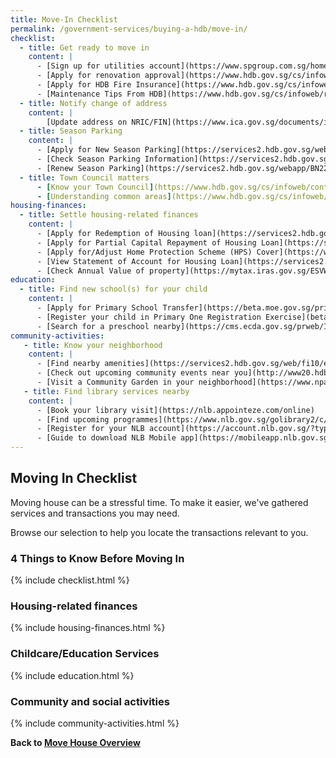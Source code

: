 ```yaml
---
title: Move-In Checklist
permalink: /government-services/buying-a-hdb/move-in/
checklist:
  - title: Get ready to move in
    content: |
      - [Sign up for utilities account](https://www.spgroup.com.sg/home)
      - [Apply for renovation approval](https://www.hdb.gov.sg/cs/infoweb/residential/living-in-an-hdb-flat/renovation/applying-for-approval)
      - [Apply for HDB Fire Insurance](https://www.hdb.gov.sg/cs/infoweb/residential/living-in-an-hdb-flat/fire-insurance)
      - [Maintenance Tips From HDB](https://www.hdb.gov.sg/cs/infoweb/residential/living-in-an-hdb-flat/home-maintenance/home-care-guide)
  - title: Notify change of address
    content: |
        [Update address on NRIC/FIN](https://www.ica.gov.sg/documents/ic/update_residential_address) 
  - title: Season Parking
    content: |
      - [Apply for New Season Parking](https://services2.hdb.gov.sg/webapp/BN22PPORTALWeb/eApplication/BN22PApplicationTerms.jsp)
      - [Check Season Parking Information](https://services2.hdb.gov.sg/webapp/BN22CpkVcncy/BN22SeasonParkInfoSearch.jsp)
      - [Renew Season Parking](https://services2.hdb.gov.sg/webapp/BN22ERENEW/BN22PRenewTerms.jsp)
  - title: Town Council matters
      - [Know your Town Council](https://www.hdb.gov.sg/cs/infoweb/contact-us?anchor=towncouncil)
      - [Understanding common areas](https://www.hdb.gov.sg/cs/infoweb/residential/living-in-an-hdb-flat/home-maintenance/function-of-hdb-branches-and-town-councils)
housing-finances:
  - title: Settle housing-related finances
    content: |
      - [Apply for Redemption of Housing loan](https://services2.hdb.gov.sg/webapp/AB03AWRedemptionWeb/AB03SRedemption)
      - [Apply for Partial Capital Repayment of Housing Loan](https://services2.hdb.gov.sg/webapp/AB03FININFO/AB03SSelAcc)
      - [Apply for/Adjust Home Protection Scheme (HPS) Cover](https://www.cpf.gov.sg/eSvc/Web/Schemes/ApplyOrAdjustHpsCover/ImportantNotes)
      - [View Statement of Account for Housing Loan](https://services2.hdb.gov.sg/webapp/AB03FININFO/AB03SSelAcc)
      - [Check Annual Value of property](https://mytax.iras.gov.sg/ESVWeb/default.aspx?target=MPTPropertySearch&toLoginSelection=true)
education:
  - title: Find new school(s) for your child
    content: |
      - [Apply for Primary School Transfer](https://beta.moe.gov.sg/primary/transfers/apply/)
      - [Register your child in Primary One Registration Exercise](beta.moe/gov.sg/primary/p1-registration)
      - [Search for a preschool nearby](https://cms.ecda.gov.sg/prweb/IAC/zGwoaxwY6Bz0rcpuMWgTMg%5B%5B*/!STANDARD)
community-activities:
   - title: Know your neighborhood
    content: |
      - [Find nearby amenities](https://services2.hdb.gov.sg/web/fi10/emap.html)
      - [Check out upcoming community events near you](http://www20.hdb.gov.sg/fi10/fi10341p.nsf/new-and-upcoming-events?OpenForm)
      - [Visit a Community Garden in your neighborhood](https://www.nparks.gov.sg/gardening/community-gardens/visit-a-community-garden)
   - title: Find library services nearby
    content: |
      - [Book your library visit](https://nlb.appointeze.com/online)
      - [Find upcoming programmes](https://www.nlb.gov.sg/golibrary2/c/30307529/)
      - [Register for your NLB account](https://account.nlb.gov.sg/?type=register)
      - [Guide to download NLB Mobile app](https://mobileapp.nlb.gov.sg/)
---
```


## Moving In Checklist

Moving house can be a stressful time. To make it easier, we've gathered services and transactions you may need.

Browse our selection to help you locate the transactions relevant to you.

### 4 Things to Know Before Moving In
{% include checklist.html %}


### Housing-related finances
{% include housing-finances.html %}


### Childcare/Education Services
{% include education.html %}


### Community and social activities
{% include community-activities.html %}



**Back to [Move House Overview](/government-services/move-house/overview/)**
